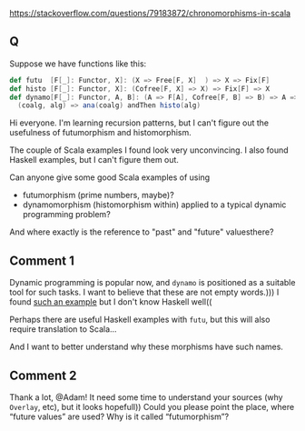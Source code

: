 https://stackoverflow.com/questions/79183872/chronomorphisms-in-scala

## Q
Suppose we have functions like this:
```scala
def futu  [F[_]: Functor, X]: (X => Free[F, X]  ) => X => Fix[F]
def histo [F[_]: Functor, X]: (Cofree[F, X] => X) => Fix[F] => X
def dynamo[F[_]: Functor, A, B]: (A => F[A], Cofree[F, B] => B) => A => B =  
  (coalg, alg) => ana(coalg) andThen histo(alg)
```

Hi everyone. I'm learning recursion patterns, but I can't figure out the usefulness of futumorphism and histomorphism.

The couple of Scala examples I found look very unconvincing. I also found Haskell examples, but I can't figure them out.

Can anyone give some good Scala examples of using
- futumorphism (prime numbers, maybe)?
- dynamomorphism (histomorphism within) applied to a typical dynamic programming problem?

And where exactly is the reference to "past" and "future" values ​​there?

## Comment 1

Dynamic programming is popular now, and `dynamo` is positioned as a suitable tool for such tasks. I want to believe that these are not empty words.))) I found [such an example](https://stackoverflow.com/questions/46525571/an-example-for-chronomorphism/46698107#46698107) but I don't know Haskell well((

Perhaps there are useful Haskell examples with `futu`, but this will also require translation to Scala...

And I want to better understand why these morphisms have such names.

## Comment 2

Thank a lot, @Adam! It need some time to understand your sources (why `Overlay`, etc), but it looks hopefull)) Could you please point the place, where “future values” are used? Why is it called “futumorphism”?
